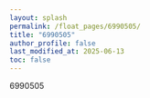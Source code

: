 ```yaml
---
layout: splash
permalink: /float_pages/6990505/
title: "6990505"
author_profile: false
last_modified_at: 2025-06-13
toc: false
---
```

 
6990505
